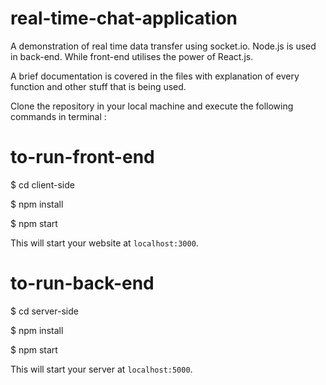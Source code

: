 # real-time-chat-application
A demonstration of real time data transfer using socket.io. Node.js is used in back-end. While front-end utilises
the power of React.js.

A brief documentation is covered in the files with explanation of every function and other stuff that is being used.

Clone the repository in your local machine and execute the following commands in terminal : 

# to-run-front-end

$ cd client-side

$ npm install

$ npm start

This will start your website at `localhost:3000`.

# to-run-back-end

$ cd server-side

$ npm install

$ npm start

This will start your server at `localhost:5000`.

